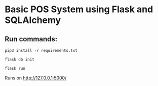 # Basic POS System using Flask and SQLAlchemy

## Run commands:

```
pip3 install -r requirements.txt

flask db init

flask run
```

Runs on http://127.0.0.1:5000/

